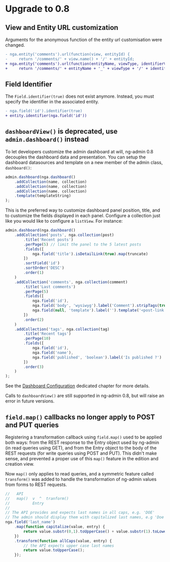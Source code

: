 # Upgrade to 0.8

## View and Entity URL customization

Arguments for the anonymous function of the entity url customisation were changed.

``` diff
- nga.entity('comments').url(function(view, entityId) {
-     return '/comments/' + view.name() + '/' + entityId;
+ nga.entity('comments').url(function(entityName, viewType, identifierValue, identifierName) {
+     return '/comments/' + entityName + '_' + viewType + '/' + identifierValue;
```

## Field Identifier

The `Field.identifier(true)` does not exist anymore. Instead, you must specify the identifier in the associated entity.

``` diff
- nga.field('id').identifier(true)
+ entity.identifier(nga.field('id'))
```

## `dashboardView()` is deprecated, use `admin.dashboard()` instead

To let developers customize the admin dashboard at will, ng-admin 0.8 decouples the dashboard data and presentation. You can setup the dashboard datasources and template on a new member of the admin class, `dashboard()`:

```js
admin.dashboard(nga.dashboard()
    .addCollection(name, collection)
    .addCollection(name, collection)
    .addCollection(name, collection)
    .template(templateString)
);
```

This is the preferred way to customize dashboard panel position, title, and to customize the fields displayed in each panel. Configure a collection just like you would like to configure a `listView`. For instance:

```js
admin.dashboard(nga.dashboard()
    .addCollection('posts', nga.collection(post)
        .title('Recent posts')
        .perPage(5) // limit the panel to the 5 latest posts
        .fields([
            nga.field('title').isDetailLink(true).map(truncate)
        ])
        .sortField('id')
        .sortOrder('DESC')
        .order(1)
    )
    .addCollection('comments', nga.collection(comment)
        .title('Last comments')
        .perPage(5)
        .fields([
            nga.field('id'),
            nga.field('body', 'wysiwyg').label('Comment').stripTags(true).map(truncate),
            nga.field(null, 'template').label('').template('<post-link entry="entry"></post-link>') // you can use custom directives, too
        ])
        .order(2)
    )
    .addCollection('tags', nga.collection(tag)
        .title('Recent tags')
        .perPage(10)
        .fields([
            nga.field('id'),
            nga.field('name'),
            nga.field('published', 'boolean').label('Is published ?')
        ])
        .order(3)
    )
);
```

See the [Dashboard Configuration](doc/Dashboard.md) dedicated chapter for more details.

Calls to `dashboardView()` are still supported in ng-admin 0.8, but will raise an error in future versions. 

## `field.map()` callbacks no longer apply to POST and PUT queries

Registering a transformation callback using `field.map()` used to be applied both ways: from the REST response to the Entry object used by ng-admin (in read queries using GET), and from the Entry object to the body of the REST requests (for write queries using POST and PUT). This didn't make sense, and prevented a proper use of this `map()` feature in the edition and creation view.

Now `map()` only applies to read queries, and a symmetric feature called `transform()` was added to handle the transformation of ng-admin values from forms to REST requests.

```js
//   API
//   map()  v  ^  tranform()
//          Entry︎
//
// The API provides and expects last names in all caps, e.g. 'DOE'
// The admin should display them with capitalized last names, e.g 'Doe'
nga.field('last_name')
    .map(function capitalize(value, entry) {
        return value.substr(0,1).toUpperCase() + value.substr(1).toLowerCase()
    })
    .transform(function allCaps(value, entry) {
        // the API expects upper case last names
        return value.toUpperCase();
    });
```
